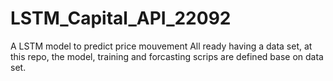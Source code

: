 # LSTM_Capital_API_22092
A LSTM model to predict price mouvement
All ready having a data set, at this repo, the model, training and forcasting scrips are defined base on data set. 
